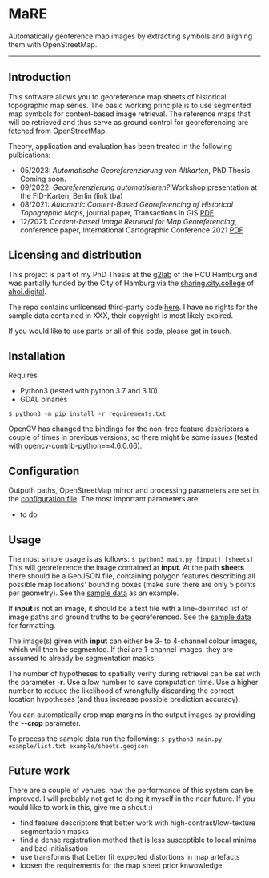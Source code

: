 # MaRE

Automatically geoference map images by extracting symbols and aligning them with OpenStreetMap.

---

## Introduction

This software allows you to georeference map sheets of historical topographic map series. The basic working principle is to use segmented map symbols for content-based image retrieval. The reference maps that will be retrieved and thus serve as ground control for georeferencing are fetched from OpenStreetMap.

Theory, application and evaluation has been treated in the following pulbications:
* 05/2023: *Automatische Georeferenzierung von Altkarten*, PhD Thesis. Coming soon.
* 09/2022: *Georeferenzierung automatisieren?* Workshop presentation at the FID-Karten, Berlin (link tba)
* 08/2021: *Automatic Content-Based Georeferencing of Historical Topographic Maps*, journal paper, Transactions in GIS [PDF](https://onlinelibrary.wiley.com/doi/10.1111/tgis.12794)
* 12/2021: *Content-based Image Retrieval for Map Georeferencing*, conference paper, International Cartographic Conference 2021 [PDF](http://jonasluft.de/data/ICC21_full_paper_submission.pdf)

## Licensing and distribution

This project is part of my PhD Thesis at the [g2lab](http://www.geomatik-hamburg.de/g2lab/) of the HCU Hamburg and was partially funded by the City of Hamburg via the [sharing.city.college](https://ahoi.digital/sharing-city-college/) of [ahoi.digital](https://ahoi.digital/).

The repo contains unlicensed third-party code [here](simple_cb.py). I have no rights for the sample data contained in XXX, their copyright is most likely expired.

If you would like to use parts or all of this code, please get in touch.
## Installation

Requires
* Python3 (tested with python 3.7 and 3.10)
* GDAL binaries

```$ python3 -m pip install -r requirements.txt ```

OpenCV has changed the bindings for the non-free feature descriptors a couple of times in previous versions, so there might be some issues (tested with opencv-contrib-python==4.6.0.66).

## Configuration
Outputh paths, OpenStreetMap mirror and processing parameters are set in the [configuration file](config.py). The most important parameters are:

* to do


## Usage

The most simple usage is as follows:
`$ python3 main.py [input] [sheets]`
This will georeference the image contained at __input__. At the path __sheets__ there should be a GeoJSON file, containing polygon features describing all possible map locations' bounding boxes (make sure there are only 5 points per geometry). See the [sample data](...) as an example.

If __input__ is not an image, it should be a text file with a line-delimited list of image paths and ground truths to be georeferenced. See the [sample data](...) for formatting.

The image(s) given with __input__ can either be 3- to 4-channel colour images, which will then be segmented. If thei are 1-channel images, they are assumed to already be segmentation masks.

The number of hypotheses to spatially verify during retrievel can be set with the parameter __-r__. Use a low number to save computation time. Use a higher number to reduce the likelihood of wrongfully discarding the correct location hypotheses (and thus increase possible prediction accuracy).

You can automatically crop map margins in the output images by providing the __--crop__ parameter.

To process the sample data run the following:
`$ python3 main.py example/list.txt example/sheets.geojson`

## Future work
There are a couple of venues, how the performance of this system can be improved. I will probably not get to doing it myself in the near future. If you would like to work in this, give me a shout :)

* find feature descriptors that better work with high-contrast/low-texture segmentation masks
* find a dense registration method that is less susceptible to local minima and bad initialisation
* use transforms that better fit expected distortions in map artefacts
* loosen the requirements for the map sheet prior knwowledge